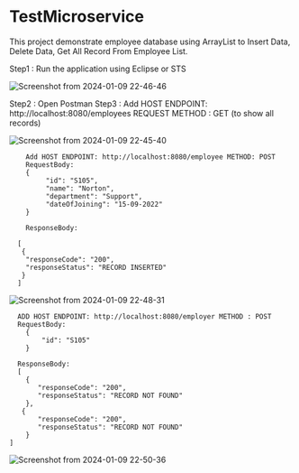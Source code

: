 # TestMicroservice

This project demonstrate employee database using ArrayList to Insert Data, Delete Data, Get All Record From Employee List.

Step1 : Run the application using Eclipse or STS

![Screenshot from 2024-01-09 22-46-46](https://github.com/Sharathrao-Appmod/Assignment-Testmicroservice/assets/155999647/d243237d-f665-4952-8e7c-b3f2c8683e74)

Step2 : Open Postman 
Step3 : Add HOST ENDPOINT: http://localhost:8080/employees REQUEST METHOD : GET (to show all records)

![Screenshot from 2024-01-09 22-45-40](https://github.com/Sharathrao-Appmod/Assignment-Testmicroservice/assets/155999647/6146ff7c-0308-471d-b1e4-45906ee3d6a1)


        Add HOST ENDPOINT: http://localhost:8080/employee METHOD: POST 
        RequestBody: 
        {
             "id": "S105",
             "name": "Norton",
             "department": "Support",
             "dateOfJoining": "15-09-2022"
        }
        
        ResponseBody: 
        
      [
       {
        "responseCode": "200",
        "responseStatus": "RECORD INSERTED"
       }
      ]    
      
![Screenshot from 2024-01-09 22-48-31](https://github.com/Sharathrao-Appmod/Assignment-Testmicroservice/assets/155999647/43ee37a7-82e4-489b-b22b-02bcc0aa1c2f)

     
      ADD HOST ENDPOINT: http://localhost:8080/employer METHOD : POST
      RequestBody: 
        {
            "id": "S105"
        }
        
      ResponseBody: 
      [
        {
           "responseCode": "200",
           "responseStatus": "RECORD NOT FOUND"
        },
       {
           "responseCode": "200",
           "responseStatus": "RECORD NOT FOUND"
        }
    ]

![Screenshot from 2024-01-09 22-50-36](https://github.com/Sharathrao-Appmod/Assignment-Testmicroservice/assets/155999647/f1915d3b-a0c7-4e88-ad2b-36d2a171f6e3)

    
    
